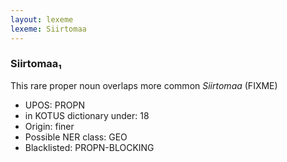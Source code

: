 ```yaml
---
layout: lexeme
lexeme: Siirtomaa
---
```


###  Siirtomaa₁

This rare proper noun overlaps more common *Siirtomaa* (FIXME)
* UPOS:  PROPN
* in KOTUS dictionary under:  18
* Origin:  finer
* Possible NER class:  GEO
* Blacklisted:  PROPN-BLOCKING

